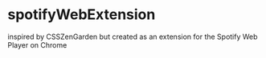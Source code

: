 # spotifyWebExtension
inspired by CSSZenGarden but created as an extension for the Spotify Web Player on Chrome
